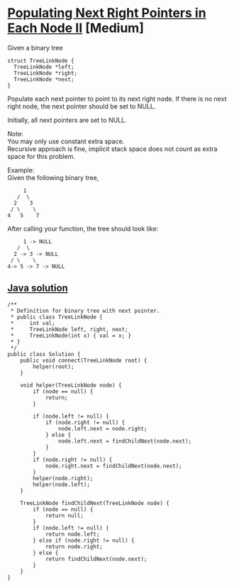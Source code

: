 # [Populating Next Right Pointers in Each Node II](https://leetcode.com/problems/populating-next-right-pointers-in-each-node-ii/description/) [Medium]
Given a binary tree
```
struct TreeLinkNode {
  TreeLinkNode *left;
  TreeLinkNode *right;
  TreeLinkNode *next;
}
```
Populate each next pointer to point to its next right node. If there is no next right node, the next pointer should be set to NULL.

Initially, all next pointers are set to NULL.

Note:  
You may only use constant extra space.  
Recursive approach is fine, implicit stack space does not count as extra space for this problem.

Example:  
Given the following binary tree,
```
     1
   /  \
  2    3
 / \    \
4   5    7
```
After calling your function, the tree should look like:
```
     1 -> NULL
   /  \
  2 -> 3 -> NULL
 / \    \
4-> 5 -> 7 -> NULL
```

## [Java solution](https://leetcode.com/submissions/detail/151565215/)
```
/**
 * Definition for binary tree with next pointer.
 * public class TreeLinkNode {
 *     int val;
 *     TreeLinkNode left, right, next;
 *     TreeLinkNode(int x) { val = x; }
 * }
 */
public class Solution {
    public void connect(TreeLinkNode root) {
        helper(root);
    }
    
    void helper(TreeLinkNode node) {
        if (node == null) {
            return;
        }

        if (node.left != null) {
            if (node.right != null) {
                node.left.next = node.right;
            } else {
                node.left.next = findChildNext(node.next);
            }
        }
        if (node.right != null) {
            node.right.next = findChildNext(node.next);
        }
        helper(node.right);
        helper(node.left);
    }
    
    TreeLinkNode findChildNext(TreeLinkNode node) {
        if (node == null) {
            return null;
        }
        if (node.left != null) {
            return node.left;
        } else if (node.right != null) {
            return node.right;
        } else {
            return findChildNext(node.next);
        }
    }
}
```
